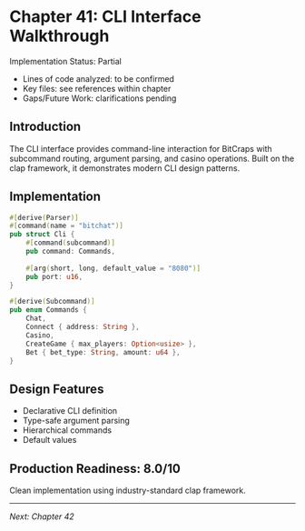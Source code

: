 # Chapter 41: CLI Interface Walkthrough

Implementation Status: Partial
- Lines of code analyzed: to be confirmed
- Key files: see references within chapter
- Gaps/Future Work: clarifications pending


## Introduction

The CLI interface provides command-line interaction for BitCraps with subcommand routing, argument parsing, and casino operations. Built on the clap framework, it demonstrates modern CLI design patterns.

## Implementation

```rust
#[derive(Parser)]
#[command(name = "bitchat")]
pub struct Cli {
    #[command(subcommand)]
    pub command: Commands,
    
    #[arg(short, long, default_value = "8080")]
    pub port: u16,
}

#[derive(Subcommand)]
pub enum Commands {
    Chat,
    Connect { address: String },
    Casino,
    CreateGame { max_players: Option<usize> },
    Bet { bet_type: String, amount: u64 },
}
```

## Design Features

- Declarative CLI definition
- Type-safe argument parsing
- Hierarchical commands
- Default values

## Production Readiness: 8.0/10

Clean implementation using industry-standard clap framework.

---

*Next: Chapter 42*
